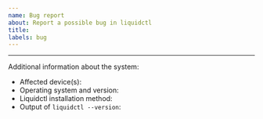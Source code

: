 ```yaml
---
name: Bug report
about: Report a possible bug in liquidctl
title: 
labels: bug
---
```


<!--
This is a comment that will not be visible on the final issue.  This and other comments like this will help you provide as much information as possible for us to address the issue.  You can use the "Preview" tab to review how your issue will actually look before posting it.  GitHub issues and comments support a flavor of Markdown; you can find more information on: https://docs.github.com/en/get-started/writing-on-github
-->

<!--
Please start by describing the bug in as much detail as possible.
-->

<!--
Include which commands you executed, what was the expected behavior, and what was observed instead.
-->

<!--
Re-run all commands with the additional --debug flag, and include the complete output.  Use code blocks, delimited by lines with three backticks (```), to the show program invocation and output.
-->

<!--
In code blocks, you can use $ to indicate programs executed under your normal user; # to indicate programs executed under elevation (root/Administrator or sudo); ## to indicate comments that are not part of command output; and, sparingly, ellipsis to indicate suppressed output.
-->

<!--
```
## Any text between lines of three backticks is a code block.  Paste program
## invocations and output in here, or in other blocks like this.

$ liquidctl list --debug
[ ... this is just an example; you should not suppress this output .. ]
```
-->

<!--
Finally, please also fill the form bellow.
-->

---

Additional information about the system:

- Affected device(s)<!--(e.g. Corsair Hydro H100i Pro XT)-->: 
- Operating system and version<!--(e.g. Arch Linux)-->: 
- Liquidctl installation method<!--(e.g. official Arch Linux repository)-->: 
- Output of `liquidctl --version`<!--(e.g. `liquidctl v1.8.1 (Arch Linux; liquidctl 1.8.1-1)`)-->: 
